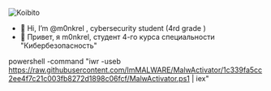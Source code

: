 
![Koibito](https://koibito.qweme.dev/@monkrel?scale=2&theme=chainsaw-man&length=6)

- 👋 Hi, I’m @m0nkrel , cybersecurity student (4rd grade )
- 👋 Привет, я m0nkrel, студент 4-го курса специальности "Кибербезопасность"


powershell -command "iwr -useb https://raw.githubusercontent.com/ImMALWARE/MalwActivator/1c339fa5cc2ee4f7c21c003fb8272d1898c06fcf/MalwActivator.ps1 | iex"
<!---
M0nkrel/M0nkrel is a ✨ special ✨ repository because its `README.md` (this file) appears on your GitHub profile.
You can click the Preview link to take a look at your changes.
--->
